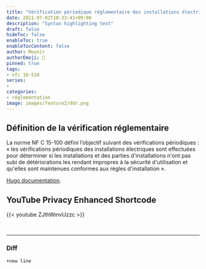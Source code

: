 ```yaml
---
title: "Vérification périodique réglementaire des installations électriques"
date: 2021-07-02T10:33:41+09:00
description: "Syntax highlighting test"
draft: false
hideToc: false
enableToc: true
enableTocContent: false
author: Mounir
authorEmoji: 👳
pinned: true
tags:
- nfc 18-510
series:
-
categories:
- réglementation
image: images/feature2/ddr.png
---
```


## Définition de la vérification réglementaire

La norme NF C 15-100 défini l’objectif suivant des vérifications périodiques : « les vérifications périodiques des installations électriques sont effectuées pour déterminer si les installations et des parties d'installations n'ont pas subi de détériorations les rendant impropres à la sécurité d'utilisation et qu'elles sont maintenues conformes aux règles d'installation ».

 [Hugo documentation](https://gohugo.io/content-management/syntax-highlighting/).

## YouTube Privacy Enhanced Shortcode

{{< youtube ZJthWmvUzzc >}}

<br>

---



### Diff

``` 
+new line
```

